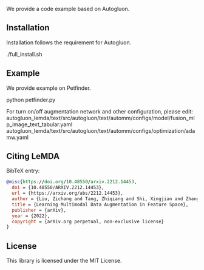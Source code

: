 We provide a code example based on Autogluon.

## Installation
Installation follows the requirement for Autogluon.

./full_install.sh

## Example

We provide example on Petfinder. 

python petfinder.py

For turn on/off augmentation network and other configuration, please edit:
autogluon_lemda/text/src/autogluon/text/automm/configs/model/fusion_mlp_image_text_tabular.yaml
autogluon_lemda/text/src/autogluon/text/automm/configs/optimization/adamw.yaml

## Citing LeMDA
BibTeX entry:

```bibtex
@misc{https://doi.org/10.48550/arxiv.2212.14453,
  doi = {10.48550/ARXIV.2212.14453},
  url = {https://arxiv.org/abs/2212.14453},
  author = {Liu, Zichang and Tang, Zhiqiang and Shi, Xingjian and Zhang, Aston and Li, Mu and Shrivastava, Anshumali and Wilson, Andrew Gordon},
  title = {Learning Multimodal Data Augmentation in Feature Space},
  publisher = {arXiv},
  year = {2022},
  copyright = {arXiv.org perpetual, non-exclusive license}
}
```

## License

This library is licensed under the MIT License.
